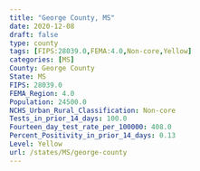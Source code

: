 ```yaml
---
title: "George County, MS"
date: 2020-12-08
draft: false
type: county
tags: [FIPS:28039.0,FEMA:4.0,Non-core,Yellow]
categories: [MS]
County: George County
State: MS
FIPS: 28039.0
FEMA_Region: 4.0
Population: 24500.0
NCHS_Urban_Rural_Classification: Non-core
Tests_in_prior_14_days: 100.0
Fourteen_day_test_rate_per_100000: 408.0
Percent_Positivity_in_prior_14_days: 0.13
Level: Yellow
url: /states/MS/george-county
---
```



